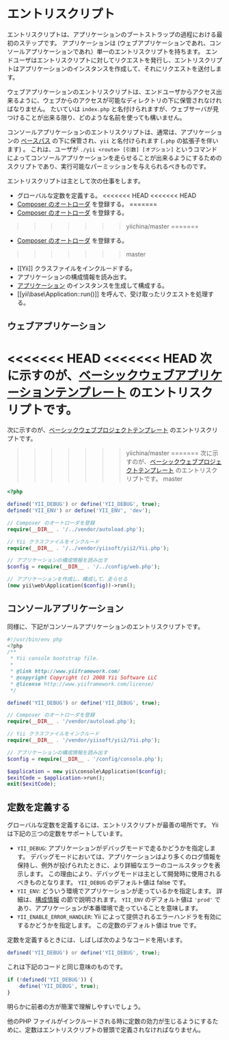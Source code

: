 エントリスクリプト
==================

エントリスクリプトは、アプリケーションのブートストラップの過程における最初のステップです。
アプリケーションは (ウェブアプリケーションであれ、コンソールアプリケーションであれ）単一のエントリスクリプトを持ちます。
エンドユーザはエントリスクリプトに対してリクエストを発行し、エントリスクリプトはアプリケーションのインスタンスを作成して、それにリクエストを送付します。

ウェブアプリケーションのエントリスクリプトは、エンドユーザからアクセス出来るように、ウェブからのアクセスが可能なディレクトリの下に保管されなければなりません。
たいていは `index.php` と名付けられますが、ウェブサーバが見つけることが出来る限り、どのような名前を使っても構いません。

コンソールアプリケーションのエントリスクリプトは、通常は、アプリケーションの [ベースパス](structure-applications.md) の下に保管され、`yii` と名付けられます (`.php` の拡張子を伴います) 。
これは、ユーザが `./yii <route> [引数] [オプション]` というコマンドによってコンソールアプリケーションを走らせることが出来るようにするためのスクリプトであり、実行可能なパーミッションを与えられるべきものです。

エントリスクリプトは主として次の仕事をします。

* グローバルな定数を定義する。
<<<<<<< HEAD
<<<<<<< HEAD
* [Composer のオートローダ](http://getcomposer.org/doc/01-basic-usage.md#autoloading) を登録する。
=======
* [Composer のオートローダ](https://getcomposer.org/doc/01-basic-usage.md#autoloading) を登録する。
>>>>>>> yiichina/master
=======
* [Composer のオートローダ](https://getcomposer.org/doc/01-basic-usage.md#autoloading) を登録する。
>>>>>>> master
* [[Yii]] クラスファイルをインクルードする。
* アプリケーションの構成情報を読み出す。
* [アプリケーション](structure-applications.md) のインスタンスを生成して構成する。
* [[yii\base\Application::run()]] を呼んで、受け取ったリクエストを処理する。


## ウェブアプリケーション<span id="web-applications"></span>

<<<<<<< HEAD
<<<<<<< HEAD
次に示すのが、[ベーシックウェブアプリケーションテンプレート](start-installation.md) のエントリスクリプトです。
=======
次に示すのが、[ベーシックウェブプロジェクトテンプレート](start-installation.md) のエントリスクリプトです。
>>>>>>> yiichina/master
=======
次に示すのが、[ベーシックウェブプロジェクトテンプレート](start-installation.md) のエントリスクリプトです。
>>>>>>> master

```php
<?php

defined('YII_DEBUG') or define('YII_DEBUG', true);
defined('YII_ENV') or define('YII_ENV', 'dev');

// Composer のオートローダを登録
require(__DIR__ . '/../vendor/autoload.php');

// Yii クラスファイルをインクルード
require(__DIR__ . '/../vendor/yiisoft/yii2/Yii.php');

// アプリケーションの構成情報を読み出す
$config = require(__DIR__ . '/../config/web.php');

// アプリケーションを作成し、構成して、走らせる
(new yii\web\Application($config))->run();
```


## コンソールアプリケーション<span id="console-applications"></span>

同様に、下記がコンソールアプリケーションのエントリスクリプトです。

```php
#!/usr/bin/env php
<?php
/**
 * Yii console bootstrap file.
 *
 * @link http://www.yiiframework.com/
 * @copyright Copyright (c) 2008 Yii Software LLC
 * @license http://www.yiiframework.com/license/
 */

defined('YII_DEBUG') or define('YII_DEBUG', true);

// Composer のオートローダを登録
require(__DIR__ . '/vendor/autoload.php');

// Yii クラスファイルをインクルード
require(__DIR__ . '/vendor/yiisoft/yii2/Yii.php');

// アプリケーションの構成情報を読み出す
$config = require(__DIR__ . '/config/console.php');

$application = new yii\console\Application($config);
$exitCode = $application->run();
exit($exitCode);
```


## 定数を定義する<span id="defining-constants"></span>

グローバルな定数を定義するには、エントリスクリプトが最善の場所です。
Yii は下記の三つの定数をサポートしています。

* `YII_DEBUG`: アプリケーションがデバッグモードで走るかどうかを指定します。
  デバッグモードにおいては、アプリケーションはより多くのログ情報を保持し、例外が投げられたときに、より詳細なエラーのコールスタックを表示します。
  この理由により、デバッグモードは主として開発時に使用されるべきものとなります。
  `YII_DEBUG` のデフォルト値は false です。
* `YII_ENV`: どういう環境でアプリケーションが走っているかを指定します。
  詳細は、[構成情報](concept-configurations.md#environment-constants) の節で説明されます。
  `YII_ENV` のデフォルト値は `'prod'` であり、アプリケーションが本番環境で走っていることを意味します。
* `YII_ENABLE_ERROR_HANDLER`: Yii によって提供されるエラーハンドラを有効にするかどうかを指定します。
  この定数のデフォルト値は true です。

定数を定義するときには、しばしば次のようなコードを用います。

```php
defined('YII_DEBUG') or define('YII_DEBUG', true);
```

これは下記のコードと同じ意味のものです。

```php
if (!defined('YII_DEBUG')) {
    define('YII_DEBUG', true);
}
```

明らかに前者の方が簡潔で理解しやすいでしょう。

他のPHP ファイルがインクルードされる時に定数の効力が生じるようにするために、定数はエントリスクリプトの冒頭で定義されなければなりません。
